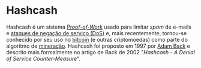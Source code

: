 # Hashcash  

Hashcash é um sistema [_Proof-of-Work_](Proof-of-Work.md) usado para limitar _spam_ de e-mails e [ataques de negação de serviço (DoS)](DDoS.md) e, mais recentemente, tornou-se conhecido por seu uso no [bitcoin](Bitcoin.md) (e outras criptomoedas) como parte do algoritmo de [mineração](Minera%C3%A7%C3%A3o.md). Hashcash foi proposto em 1997 por [Adam Back](Adam%20Back.md) e descrito mais formalmente no artigo de Back de 2002 "_Hashcash - A Denial of Service Counter-Measure_".